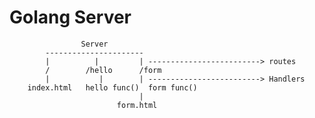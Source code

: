 # Golang Server

                    Server
            ----------------------
            |          |         | -------------------------> routes
            /        /hello      /form
            |           |        | -------------------------> Handlers
        index.html   hello func()  form func()
                                 |
                            form.html
